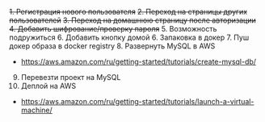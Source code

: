 ~~1. Регистрация нового пользователя~~
~~2. Переход на страницы других пользователей~~
~~3. Переход на домашнюю страницу после авторизации~~
~~4. Добавить шифрование/проверку пароля~~
5. Возможность подружиться
6. Добавить кнопку домой
6. Запаковка в докер
7. Пуш докер образа в docker registry
8. Развернуть MySQL в AWS
  - https://aws.amazon.com/ru/getting-started/tutorials/create-mysql-db/
9. Перевезти проект на MySQL
10. Деплой на AWS
  - https://aws.amazon.com/ru/getting-started/tutorials/launch-a-virtual-machine/